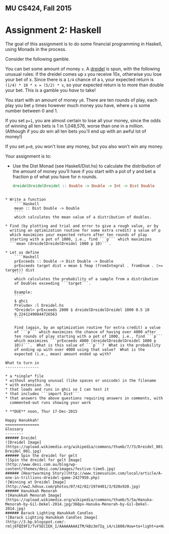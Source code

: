 MU CS424, Fall 2015
-------------------
Assignment 2: Haskell
=====================

The goal of this assignment is to do some financial programming in
Haskell, using Monads in the process.

Consider the following gamble.

You can bet some amount of money ```x```.  A
[dreidel](https://en.wikipedia.org/wiki/Dreidel) is spun, with the
following unusual rules: if the dreidel comes up ג you receive 10x,
otherwise you lose your bet of x.  Since there is a ```1/4``` chance
of a ג, your expected return is ```(1/4) * 10 * x = (5/2) * x```, so
your expected return is to more than double your bet.  This is a
gamble you *have* to take!

You start with an amount of money ```y0```.  There are ten rounds of
play, each play you bet ```p``` times however much money you have,
where ```p``` is some number between 0 and 1.

If you set ```p=1```, you are almost certain to lose all your money,
since the odds of winning all ten bets is 1 in 1,048,576, worse than
one in a million.  (Although if you *do* win all ten bets you'll end
up with an awful lot of money!)

If you set ```p=0```, you won't lose any money, but you also won't win
any money.

Your assignment is to:

* Use the Dist Monad (see Haskell/Dist.hs) to calculate the
  distribution of the amount of money you'll have if you start with a
  pot of y and bet a fraction p of what you have for n rounds.

    ````Haskell
    dreidelDreidelDreidel :: Double -> Double -> Int -> Dist Double
````

* Write a function
    ````Haskell
    mean :: Dist Double -> Double
    ````
	which calculates the mean value of a distribution of doubles.

* Find (by plotting and trial and error to give a rough value, or by
  writing an optimization routine for some extra credit) a value of p
  which maximizes your expected return after ten rounds of play
  starting with a pot of 1000, i.e., find ```p``` which maximizes
  ```mean (dreidelDreidelDreidel 1000 p 10)```.

* Let us define
    ````Haskell
    prExceeds :: Double -> Dist Double -> Double
    prExceeds target dist = mean $ fmap (fromIntegral . fromEnum . (>= target)) dist
    ````
	which calculates the probability of a sample from a distribution
	of Doubles exceeding ```target```.

    Example:
    ````
    $ ghci
	Prelude> :l Dreidel.hs
    *Dreidel> prExceeds 2000 $ dreidelDreidelDreidel 1000 0.5 10
    0.22412490844726563
    ````

	Find (again, by an optimization routine for extra credit) a value
	of ```p``` which maximizes the chance of having over 4000 after
	ten rounds of play starting with a pot of 1000, i.e., find ```p```
	which maximizes ```prExceeds 4000 (dreidelDreidelDreidel 1000 p
	10))```.  What is this value of ```p```?  What is the probability
	of ending up with over 4000 using that value?  What is the
	expected (i.e., mean) amount ended up with?

What to turn in
---------------

* a *single* file
* without anything unusual (like spaces or unicode) in the filename
* with extension .hs
* that loads and runs in ghci so I can test it
* that includes ```import Dist```
* that answers the above questions requiring answers in comments, with
  commented-out runs showing your work

* **DUE** noon, Thur 17-Dec-2015

Happy Hanukkah!
===============
Glossary
--------
###### Dreidel
![Dreidel Image]
(https://upload.wikimedia.org/wikipedia/commons/thumb/7/73/Dreidel_001.jpg/373px-Dreidel_001.jpg)
###### Spin the dreidel for gelt
![Spin the dreidel for gelt Image]
(http://www.desi.com.au/blog/wp-content/themes/desi.com/images/festive-time5.jpg)
###### [Heartwarming Story](http://www.timesunion.com/local/article/A-one-in-trillions-dreidel-game-2427950.php)
![Winning at Dreidel Image]
(http://ww2.hdnux.com/photos/07/42/02/1974401/3/920x920.jpg)
###### Hanukkah Menorah
![Hanukkah Menorah Image]
(https://upload.wikimedia.org/wikipedia/commons/thumb/5/5a/Hanuka-Menorah-by-Gil-Dekel-2014.jpg/368px-Hanuka-Menorah-by-Gil-Dekel-2014.jpg)
###### Barack Lighting Hanukkah Candles
![Barack Lighting Hanukkah Candles Image]
(http://3.bp.blogspot.com/-rmlj6TQI9FI/TvF5ECIEK_I/AAAAAAAA1TM/kBz3m7Iq_i4/s1600/How+to+light+a+Hanukkah+menorah.jpg)
